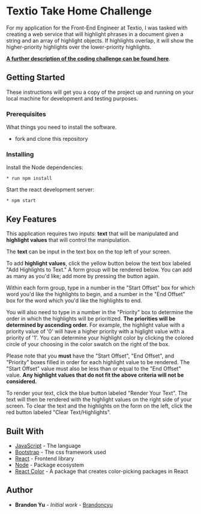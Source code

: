 # Textio Take Home Challenge

For my application for the Front-End Engineer at Textio, I was tasked with creating a web service that will highlight phrases in a document given a string and an array of highlight objects. If highlights overlap, it will show the higher-priority highlights over the lower-priority highlights.

**[A further description of the coding challenge can be found here](./Short-Take-Home-Textio-Application-Engineering.pdf)**.

## Getting Started

These instructions will get you a copy of the project up and running on your local machine for development and testing purposes.

### Prerequisites

What things you need to install the software.

* fork and clone this repository

### Installing

Install the Node dependencies:

```shell
* run npm install
```

Start the react development server:

```shell
* npm start
```

## Key Features

This application requires two inputs: **text** that will be manipulated and **highlight values** that will control the manipulation.

The **text** can be input in the text box on the top left of your screen.

To add **highlight values**, click the yellow button below the text box labeled "Add Highlights to Text." A form group will be rendered below. You can add as many as you'd like; add more by pressing the button again.

Within each form group, type in a number in the "Start Offset" box for which word you'd like the highlights to begin, and a number in the "End Offset" box for the word which you'd like the highlights to end.

You will also need to type in a number in the "Priority" box to determine the order in which the highlights will be prioritized. **The priorities will be determined by ascending order.** For example, the highlight value with a priority value of '0' will have a higher priority with a higlight value with a priority of '1'. You can determine your highlight color by clicking the colored circle of your choosing in the color swatch on the right of the box.

Please note that you **must** have the "Start Offset", "End Offset", and "Priority" boxes filled in order for each highlight value to be rendered. The "Start Offset" value must also be less than or equal to the "End Offset" value. **Any highlight values that do not fit the above criteria will not be considered.**

To render your text, click the blue button labeled "Render Your Text". The text will then be rendered with the highlight values on the right side of your screen. To clear the text and the highlights on the form on the left, click the red button labeled "Clear Text/Highlights".

## Built With

* [JavaScript](https://www.javascript.com/) - The language
* [Bootstrap](https://bootstrap.com/) - The css framework used
* [React](https://reactjs.org/) - Frontend library
* [Node](https://nodejs.org/en/) - Package ecosystem
* [React Color](https://casesandberg.github.io/react-color/) - A package that creates color-picking packages in React

## Author

* **Brandon Yu** - *Initial work* - [Brandoncyu](https://github.com/Brandoncyu)
